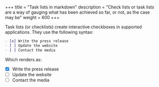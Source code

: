 +++
title = "Task lists in markdown"
description = "Check lists or task lists are a way of gauging what has been achieved so far, or not, as the case may be"
weight = 600
+++

Task lists (or checklists) create interactive checkboxes in supported applications. They use the following syntax:

```markdown
- [x] Write the press release
- [ ] Update the website
- [ ] Contact the media
```

Which renders as:

* [x] Write the press release
* [ ] Update the website
* [ ] Contact the media